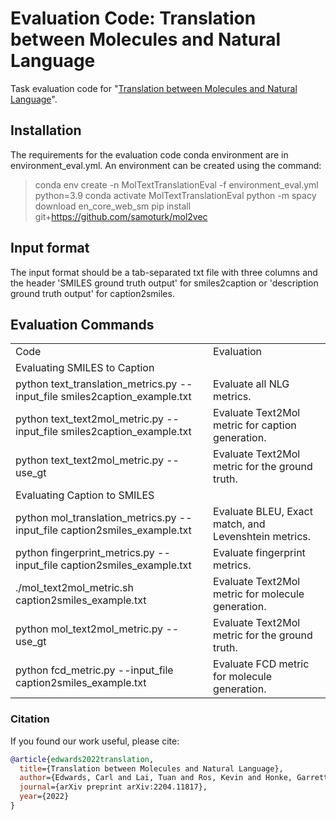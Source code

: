 # Evaluation Code: Translation between Molecules and Natural Language
Task evaluation code for "[Translation between Molecules and Natural Language](https://arxiv.org/abs/2204.11817)".


## Installation
The requirements for the evaluation code conda environment are in environment_eval.yml. An environment can be created using the command: 

> conda env create -n MolTextTranslationEval -f environment_eval.yml python=3.9
> conda activate MolTextTranslationEval
> python -m spacy download en_core_web_sm
> pip install git+https://github.com/samoturk/mol2vec


## Input format
The input format should be a tab-separated txt file with three columns and the header 'SMILES ground truth  output' for smiles2caption or 'description	ground truth	output' for caption2smiles. 

## Evaluation Commands

<table>
  <tr>
    <td>Code</td>
    <td>Evaluation</td>
  </tr>
  <tr>
    <td colspan="2">Evaluating SMILES to Caption</td>
  </tr>
  <tr>
    <td>python text_translation_metrics.py --input_file smiles2caption_example.txt</td>
    <td>Evaluate all NLG metrics.</td>
  </tr>
  <tr>
    <td>python text_text2mol_metric.py --input_file smiles2caption_example.txt</td>
    <td>Evaluate Text2Mol metric for caption generation.</td>
  </tr>
  <tr>
    <td>python text_text2mol_metric.py --use_gt</td>
    <td>Evaluate Text2Mol metric for the ground truth.</td>
  </tr>
  <tr>
    <td colspan="2">Evaluating Caption to SMILES</td>
  </tr>
  <tr>
    <td>python mol_translation_metrics.py --input_file caption2smiles_example.txt</td>
    <td>Evaluate BLEU, Exact match, and Levenshtein metrics.</td>
  </tr>
  <tr>
    <td>python fingerprint_metrics.py --input_file caption2smiles_example.txt</td>
    <td>Evaluate fingerprint metrics.</td>
  </tr>
  <tr>
    <td>./mol_text2mol_metric.sh caption2smiles_example.txt</td>
    <td>Evaluate Text2Mol metric for molecule generation.</td>
  </tr>
  <tr>
    <td>python mol_text2mol_metric.py --use_gt</td>
    <td>Evaluate Text2Mol metric for the ground truth.</td>
  </tr>
  <tr>
    <td>python fcd_metric.py --input_file caption2smiles_example.txt</td>
    <td>Evaluate FCD metric for molecule generation.</td>
  </tr>
</table>



### Citation
If you found our work useful, please cite:
```bibtex
@article{edwards2022translation,
  title={Translation between Molecules and Natural Language},
  author={Edwards, Carl and Lai, Tuan and Ros, Kevin and Honke, Garrett and Ji, Heng},
  journal={arXiv preprint arXiv:2204.11817},
  year={2022}
}
```
